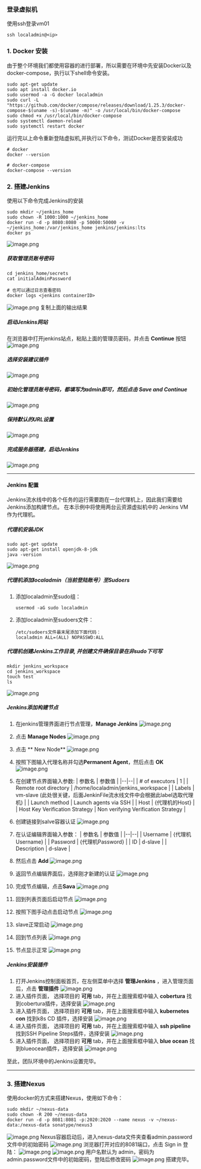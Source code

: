 ### 登录虚拟机

使用ssh登录vm01
```
ssh localadmin@<ip>
```

### 1. Docker 安装

由于整个环境我们都使用容器的进行部署，所以需要在环境中先安装Docker以及docker-compose，执行以下shell命令安装。
```
sudo apt-get update
sudo apt install docker.io
sudo usermod -a -G docker localadmin
sudo curl -L "https://github.com/docker/compose/releases/download/1.25.3/docker-compose-$(uname -s)-$(uname -m)" -o /usr/local/bin/docker-compose
sudo chmod +x /usr/local/bin/docker-compose
sudo systemctl daemon-reload
sudo systemctl restart docker 
```
运行完以上命令重新登陆虚拟机,并执行以下命令，测试Docker是否安装成功

```
# docker
docker --version

# docker-compose
docker-compose --version
```

### 2. 搭建Jenkins
使用以下命令完成Jenkins的安装

```
sudo mkdir ~/jenkins_home
sudo chown -R 1000:1000 ~/jenkins_home
docker run -d -p 8080:8080 -p 50000:50000 -v ~/jenkins_home:/var/jenkins_home jenkins/jenkins:lts
docker ps
```
![image.png](images/teamguide-env-05.png)

##### 获取管理员账号密码
``` 
cd jenkins_home/secrets
cat initialAdminPassword

# 也可以通过日志查看密码
docker logs <jenkins containerID>
```
![image.png](images/teamguide-env-06.png)
复制上面的输出结果

##### 启动Jenkins网站
在浏览器中打开jenkins站点，粘贴上面的管理员密码，并点击 **Continue** 按钮
![image.png](.attachments/image-e3ec56b5-7ecb-408e-a2f2-4a9f806f6044.png)

##### 选择安装建议插件
![image.png](.attachments/image-a41c5f66-6d30-476b-9bd9-b0eab010fd2e.png)

##### 初始化管理员账号密码，都填写为admin即可，然后点击 **Save and Continue**
![image.png](.attachments/image-a384fbd7-0205-4405-b31d-cbd84c69fb34.png)

##### 保持默认的URL设置
![image.png](.attachments/image-d645d145-3189-4960-9afa-93f4b77f3442.png)

##### 完成服务器搭建，启动Jenkins
![image.png](.attachments/image-c0287ce8-f8b7-4ab4-ab48-3d3a22980cd9.png)

****

#### Jenkins 配置
Jenkins流水线中的各个任务的运行需要跑在一台代理机上，因此我们需要给Jenkins添加构建节点。
在本示例中将使用两台云资源虚拟机中的 Jenkins VM 作为代理机。


##### 代理机安装JDK
```
sudo apt-get update
sudo apt-get install openjdk-8-jdk
java -version
```
![image.png](images/teamguide-env-07.png)

##### 代理机添加localadmin（当前登陆账号）至Sudoers
1. 添加localadmin至sudo组：
    ```
    usermod -aG sudo localadmin
    ```
1. 添加localadmin至sudoers文件：
    ```
    /etc/sudoers文件最末尾添加下面代码：
    localadmin ALL=(ALL) NOPASSWD:ALL
    ```

##### 代理机创建Jenkins工作目录, 并创建文件确保目录在非sudo下可写
  ```
  mkdir jenkins_workspace
  cd jenkins_workspace
  touch test
  ls
  ```
![image.png](images/teamguide-env-08.png)


##### Jenkins添加构建节点
1. 在jenkins管理界面进行节点管理，**Manage Jenkins**
![image.png](.attachments/image-11b5a0bd-b400-467b-b98c-4c344a74db9f.png)

1. 点击 **Manage Nodes** 
![image.png](.attachments/image-0dc74956-80c3-4a37-bfe0-850fd2213e6e.png)

1. 点击  ** New Node**
![image.png](.attachments/image-db115b9c-00be-4206-8753-5610dd18c426.png)

1. 按照下图输入代理名称并勾选**Permanent Agent**，然后点击 **OK**
![image.png](.attachments/image-ace3ea5f-52f2-4013-b065-84419feb7e46.png)

1. 在创建节点界面输入参数:
    | 参数名 | 参数值 |
    |--|--|
    | # of executors | 1 |
    | Remote root directory	 | /home/localadmin/jenkins_workspace |
    | Labels | vm-slave (此处很关键，后面JenkinFile流水线文件中会根据此label选取代理机) |
    | Launch method | Launch agents via SSH |
    | Host | {代理机的Host} |
    | Host Key Verification Strategy | Non verifying Verification Strategy |

1. 创建链接到salve容器认证
![image.png](.attachments/image-85931b08-91f1-42f1-97f6-1ba1d681eeeb.png)

1. 在认证编辑界面输入参数：
    | 参数名 | 参数值 |
    |--|--|
    | Username | {代理机Username} |
    | Password | {代理机Password} |
    | ID | d-slave |
    | Description | d-slave |

1. 然后点击 **Add**
![image.png](.attachments/image-d235d0cf-666a-456c-bad0-ee0a1ac81b4b.png)

1. 返回节点编辑界面后，选择刚才新建的认证
![image.png](.attachments/image-030ed7e1-3465-45a5-804a-d77d7f5d16a2.png)

1. 完成节点编辑，点击**Sava**
![image.png](.attachments/image-eb750ef8-02a1-4b01-99ae-02d2ec3a97a4.png)

1. 回到列表页面后启动节点
![image.png](.attachments/image-5be50e60-6c2e-45fa-8e26-840d8b4054b0.png)

1. 按照下图手动点击启动节点
![image.png](.attachments/image-c3b64c49-4aad-48c2-8f0d-edb4bf079d0c.png)

1. slave正常启动
![image.png](.attachments/image-84216118-0f35-404d-8783-df5e5f988dd3.png)

1. 回到节点列表
![image.png](.attachments/image-9ad7c3e6-3fd0-4c47-9e39-c2e3951010d5.png)

1. 节点显示正常
![image.png](.attachments/image-c4719f72-3235-4e3d-8a4b-cfb2f3576e2e.png)

##### Jenkins安装插件

1. 打开Jenkins控制面板首页，在左侧菜单中选择 **管理Jenkins** ，进入管理页面后，点击 **管理插件**
![image.png](.attachments/image-8a08c02b-a942-47b1-9bfd-54cdb2429495.png)
1. 进入插件页面， 选择项目的 **可用** tab，并在上面搜索框中输入 **cobertura** 找到cobertura插件，选择安装
![image.png](images/teamguide-ci-03.png)
1. 进入插件页面， 选择项目的 **可用** tab，并在上面搜索框中输入 **kubernetes con** 找到k8s CD 插件，选择安装
![image.png](images/teamguide-ci-04.png)
1. 进入插件页面， 选择项目的 **可用** tab，并在上面搜索框中输入 **ssh pipeline** 找到SSH Pipeline Steps插件，选择安装
![image.png](images/teamguide-ci-05.png)
1. 进入插件页面， 选择项目的 **可用** tab，并在上面搜索框中输入 **blue ocean** 找到blueocean插件，选择安装
![image.png](.attachments/image-339b4bef-042b-41fd-b375-fced13429eab.png)

至此，团队环境中的Jenkins设置完毕。
****
### 3. 搭建Nexus
使用docker的方式来搭建Nexus，使用如下命令：
```
sudo mkdir ~/nexus-data 
sudo chown -R 200 ~/nexus-data
docker run -d -p 8081:8081 -p:2020:2020 --name nexus -v ~/nexus-data:/nexus-data sonatype/nexus3
```
![image.png](images/teamguide-env-00.png)
Nexus容器启动后，进入nexus-data文件夹查看admin.password文件中的初始密码
![image.png](images/teamguide-env-01.png)
浏览器打开对应的8081端口，点击 Sign in 登陆：
![image.png](images/teamguide-env-02.png)
![image.png](images/teamguide-env-03.png)
用户名默认为 admin，密码为admin.password文件中的初始密码，登陆后修改密码
![image.png](images/teamguide-env-04.png)
搭建完毕。